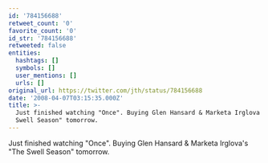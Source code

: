 ```yaml
---
id: '784156688'
retweet_count: '0'
favorite_count: '0'
id_str: '784156688'
retweeted: false
entities:
  hashtags: []
  symbols: []
  user_mentions: []
  urls: []
original_url: https://twitter.com/jth/status/784156688
date: '2008-04-07T03:15:35.000Z'
title: >-
  Just finished watching "Once". Buying Glen Hansard & Marketa Irglova's "The
  Swell Season" tomorrow.
---
```


Just finished watching "Once". Buying Glen Hansard & Marketa Irglova's "The Swell Season" tomorrow.